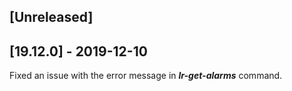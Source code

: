 ## [Unreleased]


## [19.12.0] - 2019-12-10
Fixed an issue with the error message in ***lr-get-alarms*** command.
